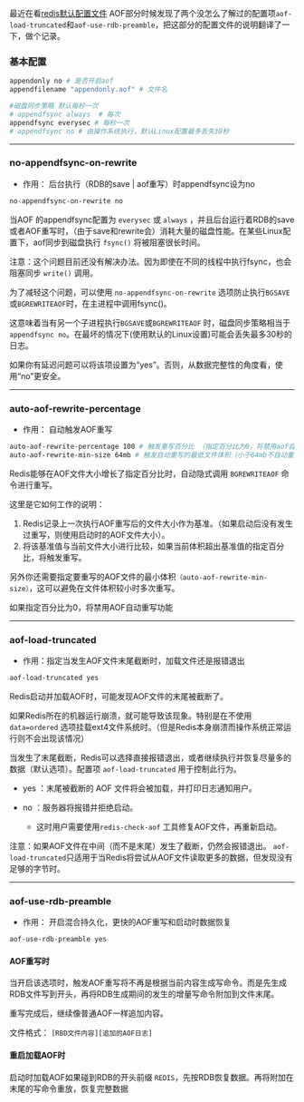 
最近在看[redis默认配置文件](https://github.com/redis/redis/blob/unstable/redis.conf) AOF部分时候发现了两个没怎么了解过的配置项`aof-load-truncated`和`aof-use-rdb-preamble`，把这部分的配置文件的说明翻译了一下，做个记录。


### 基本配置
```sh
appendonly no # 是否开启aof
appendfilename "appendonly.aof" # 文件名

#磁盘同步策略 默认每秒一次  
# appendfsync always  # 每次
appendfsync everysec # 每秒一次
# appendfsync no # 由操作系统执行，默认Linux配置最多丢失30秒
```

---
### no-appendfsync-on-rewrite

- 作用： 后台执行（RDB的save | aof重写）时appendfsync设为no

```sh
no-appendfsync-on-rewrite no
```

当AOF 的appendfsync配置为 `everysec` 或 `always` ，并且后台运行着RDB的save或者AOF重写时，（由于save和rewrite会）消耗大量的磁盘性能。在某些Linux配置下，aof同步到磁盘执行 `fsync()` 将被阻塞很长时间。

注意：这个问题目前还没有解决办法。因为即使在不同的线程中执行fsync，也会阻塞同步 `write()` 调用。

为了减轻这个问题，可以使用 `no-appendfsync-on-rewrite` 选项防止执行`BGSAVE`或`BGREWRITEAOF`时，在主进程中调用fsync()。

这意味着当有另一个子进程执行`BGSAVE`或`BGREWRITEAOF` 时，磁盘同步策略相当于 `appendfsync no`。在最坏的情况下(使用默认的Linux设置)可能会丢失最多30秒的日志。

如果你有延迟问题可以将该项设置为“yes”。否则，从数据完整性的角度看，使用“no”更安全。


---
###  auto-aof-rewrite-percentage
- 作用： 自动触发AOF重写
```sh
auto-aof-rewrite-percentage 100 # 触发重写百分比 （指定百分比为0，将禁用aof自动重写功能）
auto-aof-rewrite-min-size 64mb # 触发自动重写的最低文件体积（小于64mb不自动重写）
```

Redis能够在AOF文件大小增长了指定百分比时，自动隐式调用 `BGREWRITEAOF` 命令进行重写。

这里是它如何工作的说明：

1. Redis记录上一次执行AOF重写后的文件大小作为基准。（如果启动后没有发生过重写，则使用启动时的AOF文件大小）。
2. 将该基准值与当前文件大小进行比较，如果当前体积超出基准值的指定百分比，将触发重写。

另外你还需要指定要重写的AOF文件的最小体积`（auto-aof-rewrite-min-size）`，这可以避免在文件体积较小时多次重写。

如果指定百分比为0，将禁用AOF自动重写功能


---
### aof-load-truncated
- 作用：指定当发生AOF文件末尾截断时，加载文件还是报错退出

```sh
aof-load-truncated yes 
```

Redis启动并加载AOF时，可能发现AOF文件的末尾被截断了。

如果Redis所在的机器运行崩溃，就可能导致该现象。特别是在不使用 `data=ordered` 选项挂载ext4文件系统时。（但是Redis本身崩溃而操作系统正常运行则不会出现该情况）

当发生了末尾截断，Redis可以选择直接报错退出，或者继续执行并恢复尽量多的数据（默认选项）。配置项 `aof-load-truncated` 用于控制此行为。

- yes ：末尾被截断的 AOF 文件将会被加载，并打印日志通知用户。

- no ：服务器将报错并拒绝启动。
    - 这时用户需要使用`redis-check-aof` 工具修复AOF文件，再重新启动。


注意：如果AOF文件在中间（而不是末尾）发生了截断，仍然会报错退出。 `aof-load-truncated`只适用于当Redis将尝试从AOF文件读取更多的数据，但发现没有足够的字节时。

---
###  aof-use-rdb-preamble
- 作用： 开启混合持久化，更快的AOF重写和启动时数据恢复

```sh
aof-use-rdb-preamble yes
```

#### AOF重写时
当开启该选项时，触发AOF重写将不再是根据当前内容生成写命令。而是先生成RDB文件写到开头，再将RDB生成期间的发生的增量写命令附加到文件末尾。

重写完成后，继续像普通AOF一样追加内容。

文件格式： `[RBD文件内容][追加的AOF日志]`

#### 重启加载AOF时

启动时加载AOF如果碰到RDB的开头前缀 `REDIS`，先按RDB恢复数据。再将附加在末尾的写命令重放，恢复完整数据
